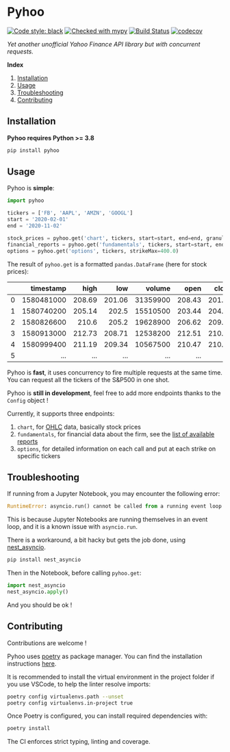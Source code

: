 # Pyhoo

[![Code style: black](https://img.shields.io/badge/code%20style-black-000000.svg)](https://github.com/psf/black)
[![Checked with mypy](http://www.mypy-lang.org/static/mypy_badge.svg)](http://mypy-lang.org/)
[![Build Status](https://travis-ci.com/prouhard/pyhoo.svg?branch=master)](https://travis-ci.com/prouhard/pyhoo)
[![codecov](https://codecov.io/gh/prouhard/pyhoo/branch/master/graph/badge.svg?token=6VJW1F01DL)](https://codecov.io/gh/prouhard/pyhoo)

_Yet another unofficial Yahoo Finance API library but with concurrent requests._

**Index**

1. [Installation](#installation)
1. [Usage](#usage)
1. [Troubleshooting](#troubleshooting)
1. [Contributing](#contributing)

## Installation

**Pyhoo requires Python >= 3.8**

```bash
pip install pyhoo
```

## Usage

Pyhoo is **simple**:

```python
import pyhoo

tickers = ['FB', 'AAPL', 'AMZN', 'GOOGL']
start = '2020-02-01'
end = '2020-11-02'

stock_prices = pyhoo.get('chart', tickers, start=start, end=end, granularity="1d")
financial_reports = pyhoo.get('fundamentals', tickers, start=start, end=end)
options = pyhoo.get('options', tickers, strikeMax=400.0)
```

The result of `pyhoo.get` is a formatted `pandas.DataFrame` (here for stock prices):

|     |  timestamp |   high |    low |   volume |   open |  close | adjclose | currency | symbol | exchangeName | instrumentType | regularMarketPrice | ... |
| --: | ---------: | -----: | -----: | -------: | -----: | -----: | -------: | :------- | :----- | :----------- | :------------- | -----------------: | --: |
|   0 | 1580481000 | 208.69 | 201.06 | 31359900 | 208.43 | 201.91 |   201.91 | USD      | FB     | NMS          | EQUITY         |             286.95 | ... |
|   1 | 1580740200 | 205.14 |  202.5 | 15510500 | 203.44 | 204.19 |   204.19 | USD      | FB     | NMS          | EQUITY         |             286.95 | ... |
|   2 | 1580826600 |  210.6 |  205.2 | 19628900 | 206.62 | 209.83 |   209.83 | USD      | FB     | NMS          | EQUITY         |             286.95 | ... |
|   3 | 1580913000 | 212.73 | 208.71 | 12538200 | 212.51 | 210.11 |   210.11 | USD      | FB     | NMS          | EQUITY         |             286.95 | ... |
|   4 | 1580999400 | 211.19 | 209.34 | 10567500 | 210.47 | 210.85 |   210.85 | USD      | FB     | NMS          | EQUITY         |             286.95 | ... |
|   5 |        ... |    ... |    ... |      ... |    ... |    ... |      ... | ...      | ...    | ...          | ...            |                ... | ... |

Pyhoo is **fast**, it uses concurrency to fire multiple requests at the same time. You can request all the tickers of the S&P500 in one shot.

Pyhoo is **still in development**, feel free to add more endpoints thanks to the `Config` object !

Currently, it supports three endpoints:

1. `chart`, for [OHLC](https://en.wikipedia.org/wiki/Open-high-low-close_chart) data, basically stock prices
1. `fundamentals`, for financial data about the firm, see the [list of available reports](pyhoo/data/fundamentals_type_options.txt)
1. `options`, for detailed information on each call and put at each strike on specific tickers

## Troubleshooting

If running from a Jupyter Notebook, you may encounter the following error:

```python
RuntimeError: asyncio.run() cannot be called from a running event loop
```

This is because Jupyter Notebooks are running themselves in an event loop, and it is a known issue with `asyncio.run`.

There is a workaround, a bit hacky but gets the job done, using [nest_asyncio](https://github.com/erdewit/nest_asyncio).

```bash
pip install nest_asyncio
```

Then in the Notebook, before calling `pyhoo.get`:

```python
import nest_asyncio
nest_asyncio.apply()
```

And you should be ok !

## Contributing

Contributions are welcome !

Pyhoo uses [poetry](https://python-poetry.org) as package manager. You can find the installation instructions [here](https://python-poetry.org/docs/#installation).

It is recommended to install the virtual environment in the project folder if you use VSCode, to help the linter resolve imports:

```bash
poetry config virtualenvs.path --unset
poetry config virtualenvs.in-project true
```

Once Poetry is configured, you can install required dependencies with:

```bash
poetry install
```

The CI enforces strict typing, linting and coverage.
